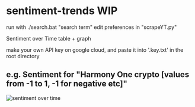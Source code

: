 # sentiment-trends WIP

run with ./search.bat "search term"
edit preferences in "scrapeYT.py"

Sentiment over Time table + graph

make your own API key on google cloud, and paste it into '.key.txt' in the root directory

## e.g. Sentiment for "Harmony One crypto [values from -1 to 1, -1 for negative etc]"
![sentiment over time](https://i.imgur.com/zvQspHd.png)

